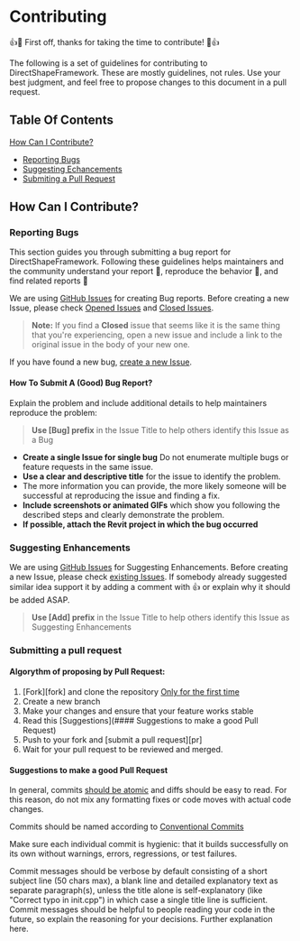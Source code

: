# Contributing
:+1::tada: First off, thanks for taking the time to contribute! :tada::+1:

The following is a set of guidelines for contributing to DirectShapeFramework. These are mostly guidelines, not rules. Use your best judgment, and feel free to propose changes to this document in a pull request.

## Table Of Contents

[How Can I Contribute?](#how-can-i-contribute)

 * [Reporting Bugs](#reporting-bugs)
 * [Suggesting Echancements](#suggesting-enhancements)
 * [Submiting a Pull Request](#submitting-a-pull-request)
  
## How Can I Contribute?

### Reporting Bugs
This section guides you through submitting a bug report for DirectShapeFramework. Following these guidelines helps maintainers and the community understand your report :pencil:, reproduce the behavior :telescope:, and find related reports :mag_right:

We are using [GitHub Issues](https://guides.github.com/features/issues/) for creating Bug reports.
Before creating a new Issue, please check [Opened Issues](https://github.com/PalbestGit/oss-enterprise/issues) and [Closed Issues](https://github.com/PalbestGit/oss-enterprise/issues?q=is%3Aissue+is%3Aclosed).

> **Note:** If you find a **Closed** issue that seems like it is the same thing that you're experiencing, open a new issue and include a link to the original issue in the body of your new one.

If you have found a new bug, [create a new Issue](https://github.com/electron/electron/issues/new).

#### How To Submit A (Good) Bug Report?

Explain the problem and include additional details to help maintainers reproduce the problem:

> **Use [Bug] prefix** in the Issue Title to help others identify this Issue as a Bug

* **Create a single Issue for single bug** Do not enumerate multiple bugs or feature requests in the same issue.
* **Use a clear and descriptive title** for the issue to identify the problem.
* The more information you can provide, the more likely someone will be successful at reproducing the issue and finding a fix.
* **Include screenshots or animated GIFs** which show you following the described steps and clearly demonstrate the problem.
* **If possible, attach the Revit project in which the bug occurred**

### Suggesting Enhancements

We are using [GitHub Issues](https://guides.github.com/features/issues/) for Suggesting Enhancements.
Before creating a new Issue, please check [existing Issues](https://github.com/PalbestGit/oss-enterprise/issues). If somebody already suggested similar idea support it by adding a comment with :+1: or explain why it should be added ASAP.

> **Use [Add] prefix** in the Issue Title to help others identify this Issue as Suggesting Enhancements

### Submitting a pull request

#### Algorythm of proposing by Pull Request:
1. [Fork][fork] and clone the repository [Only for the first time](https://docs.github.com/en/get-started/quickstart/fork-a-repo)
1. Create a new branch
1. Make your changes and ensure that your feature works stable
1. Read this [Suggestions](#### Suggestions to make a good Pull Request)
1. Push to your fork and [submit a pull request][pr]
1. Wait for your pull request to be reviewed and merged.

#### Suggestions to make a good Pull Request

In general, commits [should be atomic](https://en.wikipedia.org/wiki/Atomic_commit#Atomic_commit_convention) and diffs should be easy to read. For this reason, do not mix any formatting fixes or code moves with actual code changes.

Commits should be named according to [Conventional Commits](https://www.conventionalcommits.org/en/v1.0.0/)

Make sure each individual commit is hygienic: that it builds successfully on its own without warnings, errors, regressions, or test failures.

Commit messages should be verbose by default consisting of a short subject line (50 chars max), a blank line and detailed explanatory text as separate paragraph(s), unless the title alone is self-explanatory (like "Correct typo in init.cpp") in which case a single title line is sufficient. Commit messages should be helpful to people reading your code in the future, so explain the reasoning for your decisions. Further explanation here.
